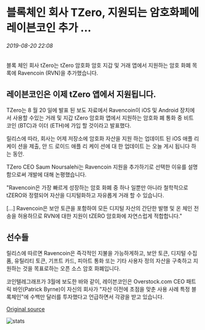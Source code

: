 # 블록체인 회사 TZero, 지원되는 암호화폐에 레이븐코인 추가 ...

###### 2019-08-20 22:08

블록 체인 회사 tZero는 tZero 암호화 암호 지갑 및 거래 앱에서 지원하는 암호 화폐 목록에 Ravencoin (RVN)을 추가했습니다.

## 레이븐코인은 이제 tZero 앱에서 지원됩니다.

TZero는 8 월 20 일에 발표 된 보도 자료에서 Ravencoin이 iOS 및 Android 장치에서 사용할 수있는 거래 및 지갑 tZero 암호화 앱에서 지원하는 암호화 폐 통화 중 비트 코인 (BTC)과 이더 (ETH)에 가입 할 것이라고 발표했다.

릴리스에 따라, 회사는 어제 저장소에 암호화 자산을 지원 하는 업데이트 된 iOS 애플 리 케이 션을 제출, 안 드 로이드 애플 리 케이 션에 대 한 업데이트 는 오늘 게시 됩니다 하는 동안.

TZero CEO Saum Noursalehi는 Ravencoin 지원을 추가하기로 선택한 이유를 설명함으로써 개발에 대해 논평했습니다.

"Ravencoin은 가장 빠르게 성장하는 암호 화폐 중 하나 일뿐만 아니라 철학적으로 tZERO와 정렬되어 자산을 디지털화하고 자유롭게 거래 할 수 있습니다.

\[...\] Ravencoin은 보안 토큰을 포함하여 모든 디지털 자산의 간단한 발행 및 온 체인 전송을 허용하므로 RVN에 대한 지원이 tZERO 암호화에 자연스럽게 적합합니다."

## 선수들

릴리스에 따르면 Ravencoin은 즉각적인 지불을 가능하게하고, 보안 토큰, 디지털 수집품, 유틸리티 토큰, 기프트 카드, 피아트 통화 또는 기타 사용자 정의 자산을 구축하고 지원하는 것을 목표로하는 오픈 소스 암호 화폐입니다.

코인텔레그래프가 3월에 보도한 바와 같이, 레이븐코인은 Overstock.com CEO 패트릭 바인(Patrick Byrne)이 자신의 회사가 "자산 이전에 초점을 맞춘 사용 사례 특정 블록체인"에 수백만 달러를 투자했다고 언급하면서 각광을 받고 있습니다.

[Original source](https://cointelegraph.com/news/blockchain-firm-tzero-adds-ravencoin-to-supported-cryptocurrencies)

![stats](https://c.statcounter.com/11760860/0/a89fa40b/1/ "stats")
